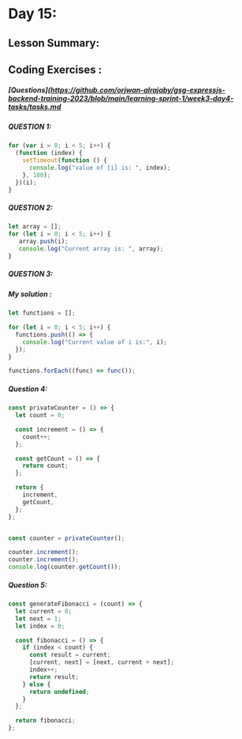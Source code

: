 # Day 15:

## Lesson Summary:


## Coding Exercises :
##### [Questions](https://github.com/orjwan-alrajaby/gsg-expressjs-backend-training-2023/blob/main/learning-sprint-1/week3-day4-tasks/tasks.md
##### QUESTION 1:

```javascript
for (var i = 0; i < 5; i++) {
  (function (index) {
    setTimeout(function () {
      console.log("value of [i] is: ", index);
    }, 100);
  })(i);
}
```

##### QUESTION 2:

```javascript
let array = []; 
for (let i = 0; i < 5; i++) {
   array.push(i); 
   console.log("Current array is: ", array);
}
```

##### QUESTION 3:
##### My solution :

```javascript
let functions = [];

for (let i = 0; i < 5; i++) { 
  functions.push(() => {
    console.log("Current value of i is:", i);
  });
}

functions.forEach((func) => func());
```

##### Question 4:

```javascript
const privateCounter = () => {
  let count = 0;

  const increment = () => {
    count++;
  };

  const getCount = () => {
    return count;
  };

  return {
    increment,
    getCount,
  };
};


const counter = privateCounter();

counter.increment();
counter.increment();
console.log(counter.getCount()); 
```

##### Question 5:
```javascript
const generateFibonacci = (count) => {
  let current = 0;
  let next = 1;
  let index = 0;

  const fibonacci = () => {
    if (index < count) {
      const result = current;
      [current, next] = [next, current + next];
      index++;
      return result;
    } else {
      return undefined; 
    }
  };

  return fibonacci;
};
```
